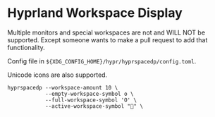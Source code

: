 # Hyprland Workspace Display

Multiple monitors and special workspaces are not and WILL NOT be supported.
Except someone wants to make a pull request to add that functionality.

Config file in `${XDG_CONFIG_HOME}/hypr/hyprspacedp/config.toml`.

Unicode icons are also supported.

```shell
hyprspacedp --workspace-amount 10 \
            --empty-workspace-symbol o \
            --full-workspace-symbol 'O' \
            --active-workspace-symbol "" \
```
